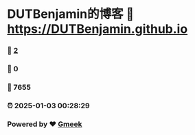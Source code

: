 # DUTBenjamin的博客 :link: https://DUTBenjamin.github.io 
### :page_facing_up: [2](https://DUTBenjamin.github.io/tag.html) 
### :speech_balloon: 0 
### :hibiscus: 7655 
### :alarm_clock: 2025-01-03 00:28:29 
### Powered by :heart: [Gmeek](https://github.com/Meekdai/Gmeek)
